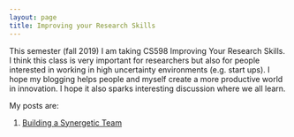 ```yaml
---
layout: page
title: Improving your Research Skills
---
```


This semester (fall 2019) I am taking CS598 Improving Your Research Skills.
I think this class is very important for researchers but also for people
interested in working in high uncertainty environments (e.g. start ups).
I hope my blogging helps people and myself create a more productive world in
innovation.
I hope it also sparks interesting discussion where we all learn.

My posts are:

1) [Building a Synergetic Team](/_posts/2019-10-28-synergetic-team.md)
